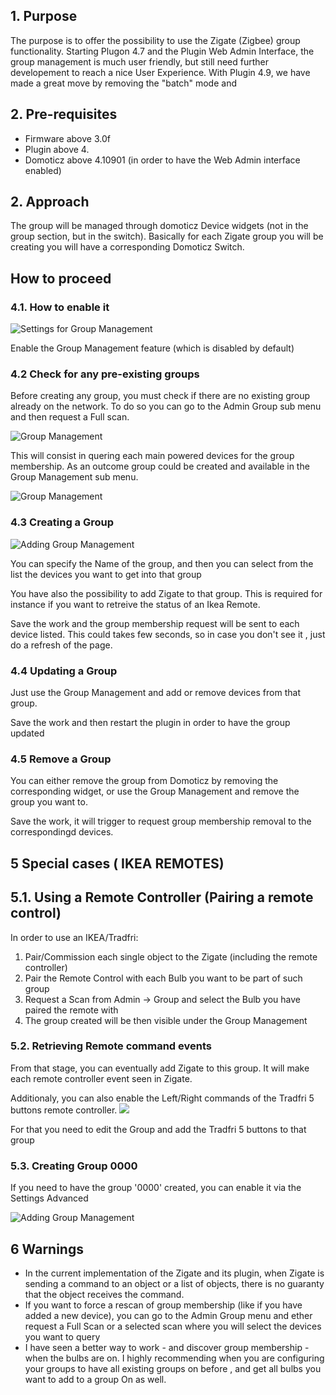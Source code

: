 

## 1. Purpose
The purpose is to offer the possibility to use the Zigate (Zigbee) group functionality.
Starting Plugon 4.7 and the Plugin Web Admin Interface, the group management is much user friendly, but still need further developement to reach a nice User Experience.
With Plugin 4.9, we have made a great move by removing the "batch" mode and 

## 2. Pre-requisites

* Firmware above 3.0f
* Plugin above 4.
* Domoticz above 4.10901 (in order to have the Web Admin interface enabled)

## 2. Approach
The group will be managed through domoticz Device widgets (not in the group section, but in the switch). Basically for each Zigate group you will be creating you will have a corresponding Domoticz Switch.


## How to proceed

### 4.1. How to enable it

![Settings for Group Management](https://github.com/pipiche38/Domoticz-Zigate-Wiki/blob/master/Images/SettingsGroup.png)

Enable the Group Management feature (which is disabled by default)

### 4.2 Check for any pre-existing groups

Before creating any group, you must check if there are no existing group already on the network. 
To do so you can go to the Admin Group sub menu and then request a Full scan.

![Group Management](https://github.com/pipiche38/Domoticz-Zigate-Wiki/blob/master/Images/AdminGroupMenu.png)

This will consist in quering each main powered devices for the group membership. As an outcome group could be created and available in the Group Management sub menu.

![Group Management](https://github.com/pipiche38/Domoticz-Zigate-Wiki/blob/master/Images/GroupManagementMenu.png)


### 4.3 Creating a Group

![Adding Group Management](https://github.com/pipiche38/Domoticz-Zigate-Wiki/blob/master/Images/AddingGroup.png)

You can specify the Name of the group, and then you can select from the list the devices you want to get into that group

You have also the possibility to add Zigate to that group. This is required for instance if you want to retreive the status of an Ikea Remote.

Save the work and the group membership request will be sent to each device listed. This could takes few seconds, so in case you don't see it , just do a refresh of the page.

### 4.4 Updating a Group

Just use the Group Management and add or remove devices from that group. 

Save the work and then restart the plugin in order to have the group updated

### 4.5 Remove a Group

You can either remove the group from Domoticz by removing the corresponding widget, or use the Group Management and remove the group you want to.

Save the work, it will trigger to request group membership removal to the correspondingd devices.

## 5 Special cases ( IKEA REMOTES)

## 5.1. Using a Remote Controller (Pairing a remote control)

In order to use an IKEA/Tradfri:
1. Pair/Commission each single object to the Zigate (including the remote controller)
1. Pair the Remote Control with each Bulb you want to be part of such group
1. Request a Scan from Admin -> Group and select the Bulb you have paired the remote with
1. The group created will be then visible under the Group Management

### 5.2. Retrieving Remote command events

From that stage, you can eventually add Zigate to this group. It will make each remote controller event seen in Zigate. 

Additionaly, you can also enable the Left/Right commands of the Tradfri 5 buttons remote controller. 
![](https://user-images.githubusercontent.com/4406440/54182600-3ec50200-44a2-11e9-8be7-c2e6b15b4deb.png)

For that you need to edit the Group and add the  Tradfri 5 buttons to that group


### 5.3. Creating Group 0000

If you need to have the group '0000' created, you can enable it via the Settings Advanced


![Adding Group Management](https://github.com/pipiche38/Domoticz-Zigate-Wiki/blob/master/Images/SettingsGroup0000.png)

## 6 Warnings

* In the current implementation of the Zigate and its plugin, when Zigate is sending a command to an object or a list of objects, there is no guaranty that the object receives the command. 
* If you want to force a rescan of group membership (like if you have added a new device), you can go to the Admin Group menu and ether request a Full Scan or a selected scan where you will select the devices you want to query
* I have seen a better way to work - and discover group membership - when the bulbs are on. I highly recommending when you are configuring your groups to have all existing groups on before , and get all bulbs you want to add to a group On as well.
